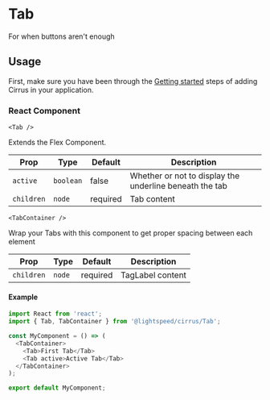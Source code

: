 # Tab

For when buttons aren't enough

## Usage

First, make sure you have been through the [Getting started](https://github.com/lightspeed/flame#getting-started) steps of adding Cirrus in your application.

### React Component

`<Tab />`

Extends the Flex Component.

| Prop       | Type      | Default  | Description                                             |
| ---------- | --------- | -------- | ------------------------------------------------------- |
| `active`   | `boolean` | false    | Whether or not to display the underline beneath the tab |
| `children` | `node`    | required | Tab content                                             |

`<TabContainer />`

Wrap your Tabs with this component to get proper spacing between each element

| Prop       | Type   | Default  | Description      |
| ---------- | ------ | -------- | ---------------- |
| `children` | `node` | required | TagLabel content |

#### Example

```js
import React from 'react';
import { Tab, TabContainer } from '@lightspeed/cirrus/Tab';

const MyComponent = () => (
  <TabContainer>
    <Tab>First Tab</Tab>
    <Tab active>Active Tab</Tab>
  </TabContainer>
);

export default MyComponent;
```
